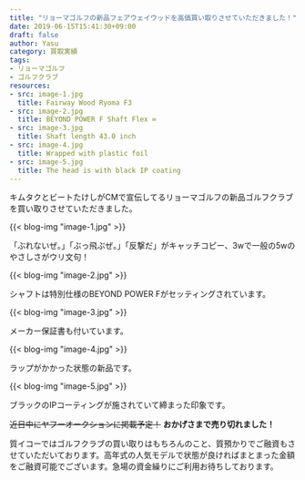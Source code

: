 ```yaml
---
title: "リョーマゴルフの新品フェアウェイウッドを高価買い取りさせていただきました！"
date: 2019-06-15T15:41:30+09:00
draft: false
author: Yasu
category: 買取実績
tags:
- リョーマゴルフ
- ゴルフクラブ
resources:
- src: image-1.jpg
  title: Fairway Wood Ryoma F3
- src: image-2.jpg
  title: BEYOND POWER F Shaft Flex ∞
- src: image-3.jpg
  title: Shaft length 43.0 inch
- src: image-4.jpg
  title: Wrapped with plastic foil
- src: image-5.jpg
  title: The head is with black IP coating
---
```

キムタクとビートたけしがCMで宣伝してるリョーマゴルフの新品ゴルフクラブを買い取りさせていただきました。

{{< blog-img "image-1.jpg" >}}

「ぶれないぜ。」「ぶっ飛ぶぜ。」「反撃だ」がキャッチコピー、3wで一般の5wのやさしさがウリ文句！

{{< blog-img "image-2.jpg" >}}

シャフトは特別仕様のBEYOND POWER Fがセッティングされています。

{{< blog-img "image-3.jpg" >}}

メーカー保証書も付いています。

{{< blog-img "image-4.jpg" >}}

ラップがかかった状態の新品です。

{{< blog-img "image-5.jpg" >}}

ブラックのIPコーティングが施されていて締まった印象です。

~~近日中にヤフーオークションに掲載予定！~~ **おかげさまで売り切れました！**

質イコーではゴルフクラブの買い取りはもちろんのこと、質預かりでご融資もさせていただいております。高年式の人気モデルで状態が良ければまとまった金額をご融資可能でございます。急場の資金繰りにご利用お待ちしております。
